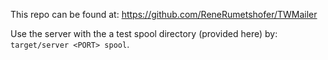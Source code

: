 This repo can be found at: https://github.com/ReneRumetshofer/TWMailer

Use the server with the a test spool directory (provided here) by: `target/server <PORT> spool`.
